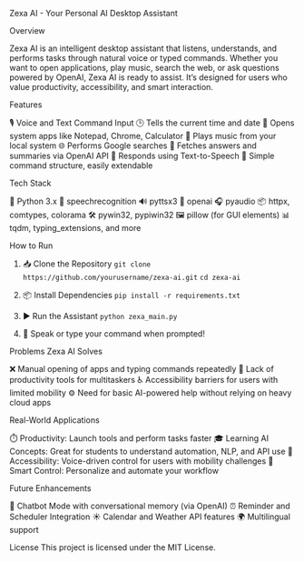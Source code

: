 Zexa AI - Your Personal AI Desktop Assistant

Overview

Zexa AI is an intelligent desktop assistant that listens, understands, and performs tasks through natural voice or typed commands. Whether you want to open applications, play music, search the web, or ask questions powered by OpenAI, Zexa AI is ready to assist. It’s designed for users who value productivity, accessibility, and smart interaction.

Features

🎙️ Voice and Text Command Input
🕒 Tells the current time and date
📁 Opens system apps like Notepad, Chrome, Calculator
🎵 Plays music from your local system
🌐 Performs Google searches
🤖 Fetches answers and summaries via OpenAI API
💬 Responds using Text-to-Speech
🧩 Simple command structure, easily extendable

Tech Stack

🐍 Python 3.x
🎤 speechrecognition
🔊 pyttsx3
🧠 openai
🎧 pyaudio
📦 httpx, comtypes, colorama
🛠️ pywin32, pypiwin32
🖼️ pillow (for GUI elements)
📊 tqdm, typing\_extensions, and more

How to Run

1. 📥 Clone the Repository
   `git clone https://github.com/yourusername/zexa-ai.git`
   `cd zexa-ai`

2. 📦 Install Dependencies
   `pip install -r requirements.txt`

3. ▶️ Run the Assistant
   `python zexa_main.py`

4. 🎤 Speak or type your command when prompted!

Problems Zexa AI Solves

❌ Manual opening of apps and typing commands repeatedly
🚫 Lack of productivity tools for multitaskers
♿ Accessibility barriers for users with limited mobility
⚙️ Need for basic AI-powered help without relying on heavy cloud apps

Real-World Applications

⏱️ Productivity: Launch tools and perform tasks faster
🎓 Learning AI Concepts: Great for students to understand automation, NLP, and API use
🦾 Accessibility: Voice-driven control for users with mobility challenges
🤖 Smart Control: Personalize and automate your workflow

Future Enhancements

💬 Chatbot Mode with conversational memory (via OpenAI)
⏰ Reminder and Scheduler Integration
☀️ Calendar and Weather API features
🌍 Multilingual support

License
This project is licensed under the MIT License.
